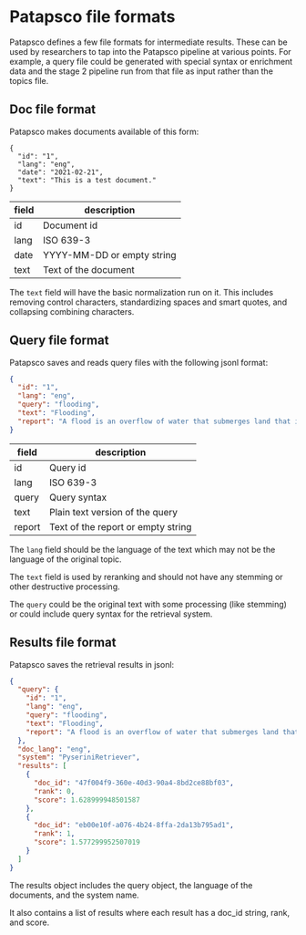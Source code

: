 # Patapsco file formats
Patapsco defines a few file formats for intermediate results.
These can be used by researchers to tap into the Patapsco pipeline at various points.
For example, a query file could be generated with special syntax or enrichment data
and the stage 2 pipeline run from that file as input rather than the topics file.

## Doc file format
Patapsco makes documents available of this form:

```
{
  "id": "1",
  "lang": "eng",
  "date": "2021-02-21",
  "text": "This is a test document."
}
```

| field  | description |
| ------ | ----------- |
| id     | Document id  |
| lang   | ISO 639-3 |
| date   | YYYY-MM-DD or empty string |
| text   | Text of the document |

The `text` field will have the basic normalization run on it.
This includes removing control characters, standardizing spaces and smart quotes, and collapsing combining characters.


## Query file format
Patapsco saves and reads query files with the following jsonl format:

```json
{
  "id": "1",
  "lang": "eng",
  "query": "flooding",
  "text": "Flooding",
  "report": "A flood is an overflow of water that submerges land that is usually dry."
}
```

| field  | description |
| ------ | ----------- |
| id     | Query id  |
| lang   | ISO 639-3 |
| query  | Query syntax |
| text   | Plain text version of the query |
| report | Text of the report or empty string |

The `lang` field should be the language of the text which may not be the language of the original topic.

The `text` field is used by reranking and should not have any stemming or other destructive processing.

The `query` could be the original text with some processing (like stemming) or could include query syntax for the retrieval system.


## Results file format
Patapsco saves the retrieval results in jsonl:

```json
{
  "query": {
    "id": "1",
    "lang": "eng",
    "query": "flooding",
    "text": "Flooding",
    "report": "A flood is an overflow of water that submerges land that is usually dry."
  },
  "doc_lang": "eng",
  "system": "PyseriniRetriever",
  "results": [
    {
      "doc_id": "47f004f9-360e-40d3-90a4-8bd2ce88bf03",
      "rank": 0,
      "score": 1.628999948501587
    },
    {
      "doc_id": "eb00e10f-a076-4b24-8ffa-2da13b795ad1",
      "rank": 1,
      "score": 1.577299952507019
    }
  ]
}
```

The results object includes the query object, the language of the documents, and the system name.

It also contains a list of results where each result has a doc_id string, rank, and score.
